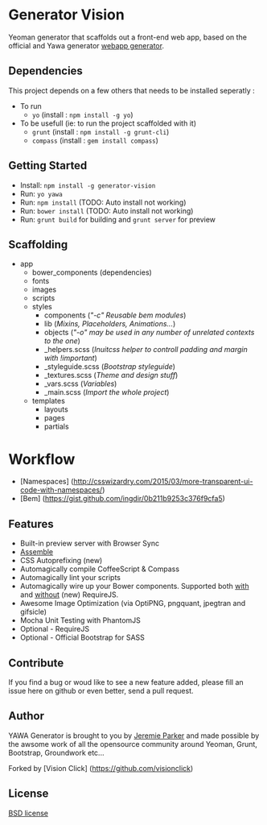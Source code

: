 # Generator Vision

Yeoman generator that scaffolds out a front-end web app, based on the official and Yawa generator [webapp generator](https://github.com/yeoman/generator-webapp).

## Dependencies

This project depends on a few others that needs to be installed seperatly :
- To run
  - `yo` (install : `npm install -g yo`)
- To be usefull (ie: to run the project scaffolded with it)
  - `grunt` (install : `npm install -g grunt-cli`)
  - `compass` (install : `gem install compass`)

## Getting Started

- Install: `npm install -g generator-vision`
- Run:  `yo yawa`
- Run:  `npm install` (TODO: Auto install not working)
- Run:  `bower install` (TODO: Auto install not working)
- Run:  `grunt build` for building and `grunt server` for preview

## Scaffolding

- app
    - bower_components  (dependencies)
    - fonts
    - images
    - scripts
    - styles
        - components           (*"-c" Reusable bem modules*)
        - lib                  (*Mixins, Placeholders, Animations...*)
        - objects              (*"-o" may be used in any number of unrelated contexts to the one*)
        - _helpers.scss        (*Inuitcss helper to controll padding and margin with !important*)
        - _styleguide.scss     (*Bootstrap styleguide*)
        - _textures.scss       (*Theme and design stuff*)
        - _vars.scss           (*Variables*)
        - _main.scss           (*Import the whole project*)
    - templates
        - layouts
        - pages
        - partials

# Workflow

- [Namespaces] (http://csswizardry.com/2015/03/more-transparent-ui-code-with-namespaces/)
- [Bem] (https://gist.github.com/ingdir/0b211b9253c376f9cfa5)

## Features
* Built-in preview server with Browser Sync
* [Assemble](https://github.com/assemble/assemble)
* CSS Autoprefixing (new)
* Automagically compile CoffeeScript & Compass
* Automagically lint your scripts
* Automagically wire up your Bower components. Supported both [with](https://github.com/yeoman/grunt-bower-requirejs) and [without](https://github.com/stephenplusplus/grunt-bower-install) (new) RequireJS.
* Awesome Image Optimization (via OptiPNG, pngquant, jpegtran and gifsicle)
* Mocha Unit Testing with PhantomJS
* Optional - RequireJS
* Optional - Official Bootstrap for SASS


## Contribute

If you find a bug or woud like to see a new feature added, please fill an issue here on github or even better, send a pull request.

## Author

YAWA Generator is brought to you by [Jeremie Parker](http://jeremie-parker.com) and made possible by the awsome work of all the opensource community around 
Yeoman, Grunt, Bootstrap, Groundwork etc...

Forked by [Vision Click] (https://github.com/visionclick)

## License

[BSD license](http://opensource.org/licenses/bsd-license.php)
